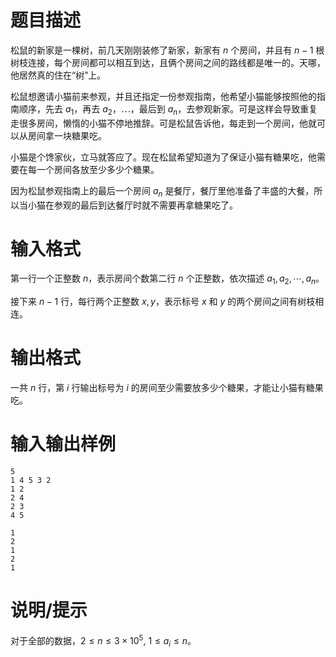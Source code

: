 # 题目描述

松鼠的新家是一棵树，前几天刚刚装修了新家，新家有 $n$ 个房间，并且有 $n-1$ 根树枝连接，每个房间都可以相互到达，且俩个房间之间的路线都是唯一的。天哪，他居然真的住在“树”上。

松鼠想邀请小猫前来参观，并且还指定一份参观指南，他希望小猫能够按照他的指南顺序，先去 $a_1$，再去 $a_2$，$\cdots$，最后到 $a_n$，去参观新家。可是这样会导致重复走很多房间，懒惰的小猫不停地推辞。可是松鼠告诉他，每走到一个房间，他就可以从房间拿一块糖果吃。

小猫是个馋家伙，立马就答应了。现在松鼠希望知道为了保证小猫有糖果吃，他需要在每一个房间各放至少多少个糖果。

因为松鼠参观指南上的最后一个房间 $a_n$ 是餐厅，餐厅里他准备了丰盛的大餐，所以当小猫在参观的最后到达餐厅时就不需要再拿糖果吃了。

# 输入格式

第一行一个正整数 $n$，表示房间个数第二行 $n$ 个正整数，依次描述 $a_1,a_2,\cdots,a_n$。

接下来 $n-1$ 行，每行两个正整数 $x,y$，表示标号 $x$ 和 $y$ 的两个房间之间有树枝相连。

# 输出格式

一共 $n$ 行，第 $i$ 行输出标号为 $i$ 的房间至少需要放多少个糖果，才能让小猫有糖果吃。

# 输入输出样例

```input1
5
1 4 5 3 2
1 2
2 4
2 3
4 5
```

```output1
1
2
1
2
1
```

# 说明/提示

对于全部的数据，$2 \leq n \leq 3 \times {10}^5,~1 \leq a_i \leq n$。
